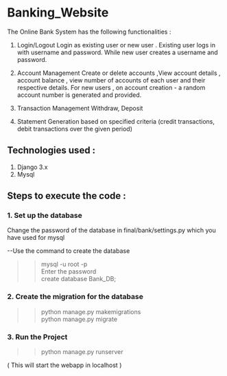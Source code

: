 # Banking_Website
The Online Bank System has the following functionalities :
  1. Login/Logout
       Login as existing user or new user .
       Existing user logs in with username and password.
       While new user creates a username and password.

  2. Account Management
       Create or delete accounts ,View account details , account balance , view number of accounts of each user and their respective details.
       For new users , on account creation - a random account number is generated and provided.

  3. Transaction Management
       Withdraw, Deposit

  4. Statement Generation 
       based on specified criteria (credit transactions, debit transactions over the given period)


## Technologies used : 
  1. Django 3.x
  2. Mysql

## Steps to execute the code :


### 1. Set up the database

Change the password of the database in final/bank/settings.py which you have used for mysql

--Use the command to create the database

>> mysql -u root -p <br>
>> Enter the password  <br>
>> create database Bank_DB; <br>

### 2. Create the migration for the database

 >>python manage.py makemigrations  <br>
 >>python manage.py migrate  <br>

### 3. Run the Project

>>python manage.py runserver <br>

( This will start the webapp in localhost )




